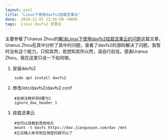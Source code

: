 ```yaml
---
layout: post
title: "Linux下使用davfs2挂载坚果云"
date:  2018-12-03 13:56:00 +0800
tags:  Linux davfs2 坚果云
---
```


主要参看了Uranus Zhou的[解决Linux下使用davfs2挂载坚果云的问题][1]这篇文章，Uranus Zhou在其中分析了其中的问题，查看了davfs2的源码解决了问题，我暂时没有这个能力。只知其然，若想知其所以然，请自行前往。感谢Uranus Zhou。我在这里只说一下如何做。

1. 安装davfs2
```
	sudo apt install davfs2
```
2. 修改/etc/davfs2/davfs2.conf
```
	#去掉注释并将0置为1
	ignore_dav_header 1
```
3. 挂载坚果云
```
	#也可以挂载到其他地方
	mount -t davfs https://dav.jianguoyun.com/dav /mnt
	#之后输入帐号和应用密码就可以了
```
[1]:https://zohead.com/archives/davfs2-nutstore/

